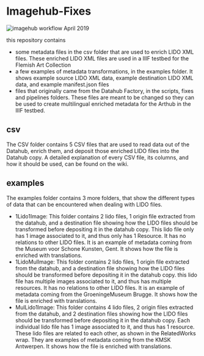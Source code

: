 # Imagehub-Fixes

<img src="https://i.imgur.com/qMqZMhj.png" alt="imagehub workflow April 2019">

this repository contains
- some metadata files in the csv folder that are used to enrich LIDO XML files. These enriched LIDO XML files are used in a IIIF testbed for the Flemish Art Collection
- a few examples of metadata transformations, in the examples folder. It shows example source LIDO XML data, example destination LIDO XML data, and example manifest.json files
- files that originally came from the Datahub Factory, in the scripts, fixes and pipelines folders. These files are meant to be changed so they can be used to create multilingual enriched metadata for the Arthub in the IIIF testbed.

## csv 

The CSV folder contains 5 CSV files that are used to read data out of the Datahub, enrich them, and deposit those enriched LIDO files into the Datahub copy. A detailed explanation of every CSV file, its columns, and how it should be used, can be found on the wiki. 

## examples

The examples folder contains 3 more folders, that show the different types of data that can be encountered when dealing with LIDO files. 

- 1Lido1Image: This folder contains 2 lido files, 1 origin file extracted from the datahub, and a destination file showing how the LIDO files should be transformed before depositing it in the datahub copy. This lido file only has 1 image associated to it, and thus only has 1 Resource. It has no relations to other LIDO files. It is an example of metadata coming from the Museum voor Schone Kunsten, Gent. It shows how the file is enriched with translations. 
- 1LidoMulImage: This folder contains 2 lido files, 1 origin file extracted from the datahub, and a destination file showing how the LIDO files should be transformed before depositing it in the datahub copy. this lido file has multiple images associated to it, and thus has multiple resources. It has no relations to other LIDO files. It is an example of metadata coming from the GroeningeMuseum Brugge. It shows how the file is enriched with translations. 
- MulLido1Image: This folder contains 4 lido files, 2 origin files extracted from the datahub, and 2 destination files showing how the LIDO files should be transformed before depositing it in the datahub copy. Each individual lido file has 1 image associated to it, and thus has 1 resource. These lido files are related to each other, as shown in the RelatedWorks wrap.  They are examples of metadata coming from the KMSK Antwerpen. It shows how the file is enriched with translations.


